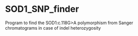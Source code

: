 # SOD1_SNP_finder
Program to find the SOD1:c.118G>A polymorphism from Sanger chromatograms in case of indel heterozygosity
